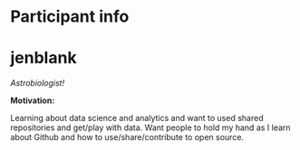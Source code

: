 Participant info
================

jenblank
=====

_Astrobiologist!_

**Motivation:**

Learning about data science and analytics and want to used shared repositories and get/play with data. Want people to hold my hand as I learn about Github and how to use/share/contribute to open source.
